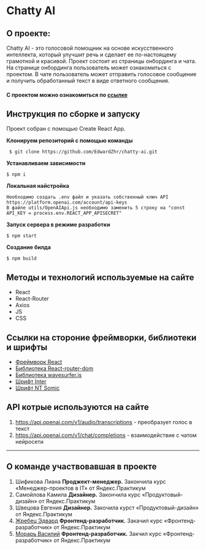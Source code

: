 # Chatty AI

## О проекте:
Chatty AI - это голосовой помощник на основе искусственного интеллекта, который улучшит речь и сделает ее по-настоящему грамотной и красивой.
Проект состоит из страницы онбординга и чата. На странице онбординга пользователь может ознакомиться с проектом. В чате пользователь может отправить голосовое сообщение и получить обработанный текст в виде ответного сообщения.

#### С проектом можно ознакомиться по [ссылке](https://edwardzhr.github.io/chatty-ai)

## Инструкция по сборке и запуску
Проект собран с помощью  Create React App.

**Клонируем репозиторий c помощью команды**
```
 $ git clone https://github.com/EdwardZhr/chatty-ai.git
```
**Устанавливаем зависимости** 
```
$ npm i
```
 **Локальная найстройка**
 ```
Необходимо создать .env файл и указать собственный ключ API https://platform.openai.com/account/api-keys
В файле utils/OpenAIApi.js необходимо заменить 5 строку на "const API_KEY = process.env.REACT_APP_APISECRET"

 ```
 **Запуск сервера в режиме разработки**
 ```
 $ npm start
 ```
  **Создание билда**
 ```
 $ npm build
 ```

## Методы и технологий используемые на сайте
* React
* React-Router
* Axios
* JS
* CSS

## Ссылки на стороние фреймворки, библиотеки и шрифты

* [Фреймворк React](https://react.dev/)
* [Библиотека React-router-dom ](https://www.npmjs.com/package/react-router-dom)
* [Библиотека wavesurfer.js](https://wavesurfer-js.org/)
* [Шрифт Inter](https://fonts.google.com/specimen/Inter?query=Inter)
* [Шрифт NT Somic](https://fontesk.com/nt-somic-typeface/)

## API котрые используются на сайте

1. https://api.openai.com/v1/audio/transcriptions - преобразует голос в текст
2. https://api.openai.com/v1/chat/completions - взаимодействие с чатом нейросети

___
## О команде участвовавшая в проекте
1. Шификова Лиана **Проджект-менеджер.** Закончила курс «Менеджер-проектов в IT» от Яндекс.Практикум
2. Самойлова Камила **Дизайнер.** Закончила курс «Продуктовый-дизайн» от Яндекс.Практикум
3. Швецова Евгения **Дизайнер.** Закочила курст «Продуктовый-дизайн» от Яндекс.Практикум
4. [Жребец Эдвард](https://github.com/EdwardZhr) **Фронтенд-разработчик.** Закачил курс «Фронтенд-разработчик» от Яндекс.Практикум
5. [Морарь Василий](https://github.com/Vasilii-0009) **Фронтенд-разработчик.** Закчил курс «Фронтенд-разработчик» от Яндекс.Практикум 
